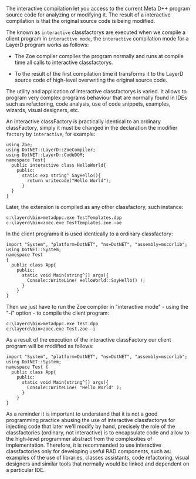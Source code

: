 The interactive compilation let you access to the current Meta D++ program source code for analyzing or modifying it. The result of a interactive compilation is that the original source code is being modified.

The known as `interactive` classfactorys are executed when we compile a client program in `interactive mode`, the `interactive` compilation mode for a LayerD program works as follows:

  * The Zoe compiler compiles the program normally and runs at compile time all calls to interactive classfactorys.

  * To the result of the first compilation time it transforms it to the LayerD source code of high-level overwriting the original source code.

The utility and application of interactive classfactorys is varied. It allows to program very complex programs behaviour that are normally found in IDEs such as refactoring, code analysis, use of code snippets, examples, wizards, visual designers, etc.

An interactive classFactory is practically identical to an ordinary classFactory, simply it must be changed in the declaration the modifier `factory` by `interactive`, for example:

```
using Zoe;
using DotNET::LayerD::ZoeCompiler;
using DotNET::LayerD::CodeDOM;
namespace Test{
  public interactive class HelloWorld{
    public:
      static exp string^ SayHello(){
        return writecode("Hello World");
      }
  }
}
```

Later, the extension is compiled as any other classfactory, such instance:

```
c:\layerd\bin>metadppc.exe TestTemplates.dpp
c:\layerd\bin>zoec.exe TestTemplates.zoe –ae
```

In the client programs it is used identically to a ordinary classfactory:
```
import "System", "platform=DotNET", "ns=DotNET", "assembly=mscorlib";
using DotNET::System;
namespace Test 
{
  public class App{
    public:
      static void Main(string^[] args){
        Console::WriteLine( HelloWorld::SayHello() );
      }
    }
}
```

Then we just have to run the Zoe compiler in "interactive mode" - using the "-i" option - to compile the client program:

```
c:\layerd\bin>metadppc.exe Test.dpp
c:\layerd\bin>zoec.exe Test.zoe –i
```

As a result of the execution of the interactive classFactory our client program will be modified as follows:

```
import "System", "platform=DotNET", "ns=DotNET", "assembly=mscorlib";
using DotNET::System;
namespace Test {
  public class App{
    public:
      static void Main(string^[] args){
        Console::WriteLine( "Hello World" );
      }
    }
}
```

As a reminder it is important to understand that it is not a good programming practice abusing the use of interactive classfactorys for injecting code that later we'll modify by hand, precisely the role of the classfactories (ordinary, not interactive) is to encapsulate code and allow to the high-level programmer abstract from the complexities of implementation. Therefore, it is recommended to use interactive classfactories only for developing useful RAD components, such as: examples of the use of libraries, classes assistants, code refactoring, visual designers and similar tools that normally would be linked and dependent on a particular IDE.